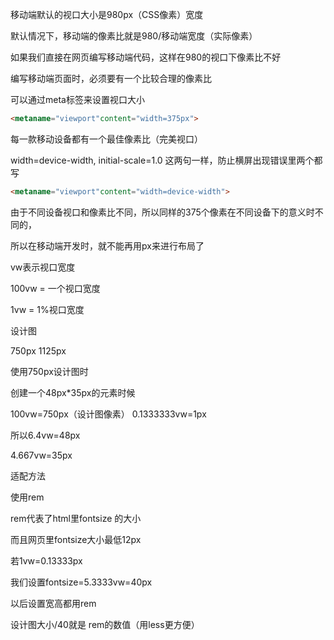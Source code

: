 移动端默认的视口大小是980px（CSS像素）宽度

默认情况下，移动端的像素比就是980/移动端宽度（实际像素）

如果我们直接在网页编写移动端代码，这样在980的视口下像素比不好

编写移动端页面时，必须要有一个比较合理的像素比



可以通过meta标签来设置视口大小

```html
<metaname="viewport"content="width=375px">
```

每一款移动设备都有一个最佳像素比（完美视口）

width=device-width, initial-scale=1.0 这两句一样，防止横屏出现错误里两个都写

```html
<metaname="viewport"content="width=device-width">
```

 

由于不同设备视口和像素比不同，所以同样的375个像素在不同设备下的意义时不同的，

所以在移动端开发时，就不能再用px来进行布局了

 

vw表示视口宽度

100vw = 一个视口宽度

1vw = 1%视口宽度

 

设计图

 750px 1125px

 

使用750px设计图时

创建一个48px*35px的元素时候

100vw=750px（设计图像素） 0.1333333vw=1px

所以6.4vw=48px

4.667vw=35px

 

 

适配方法

使用rem

rem代表了html里fontsize 的大小

而且网页里fontsize大小最低12px

若1vw=0.13333px

我们设置fontsize=5.3333vw=40px

以后设置宽高都用rem

设计图大小/40就是 rem的数值（用less更方便）